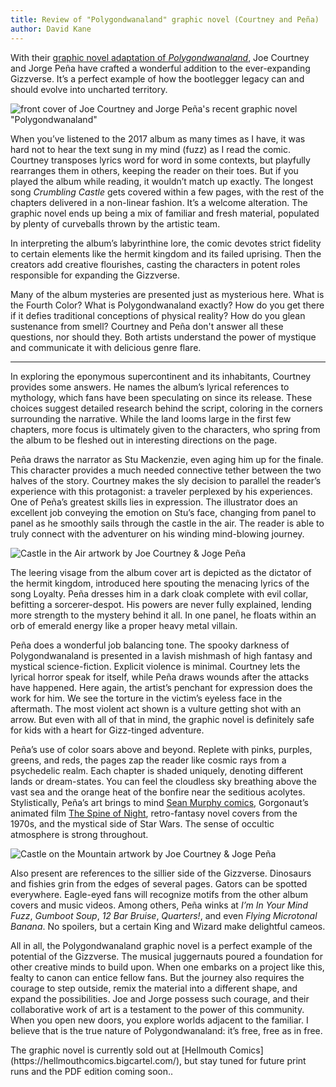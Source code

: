 ```yaml
---
title: Review of "Polygondwanaland" graphic novel (Courtney and Peña)
author: David Kane
---
```


With their [graphic novel adaptation of _Polygondwanaland_](https://hellmouthcomics.bigcartel.com/product/preorder-polygondwanaland-comic), Joe Courtney and Jorge Peña have crafted a wonderful addition to the ever-expanding Gizzverse. It’s a perfect example of how the bootlegger legacy can and should evolve into uncharted territory.

![front cover of Joe Courtney and Jorge Peña's recent graphic novel "Polygondwanaland"](https://i.imgur.com/zRvqwJrl.jpg)

When you’ve listened to the 2017 album as many times as I have, it was hard not to hear the text sung in my mind (fuzz) as I read the comic. Courtney transposes lyrics word for word in some contexts, but playfully rearranges them in others, keeping the reader on their toes. But if you played the album while reading, it wouldn’t match up exactly. The longest song _Crumbling Castle_ gets covered within a few pages, with the rest of the chapters delivered in a non-linear fashion. It’s a welcome alteration. The graphic novel ends up being a mix of familiar and fresh material, populated by plenty of curveballs thrown by the artistic team.

In interpreting the album’s labyrinthine lore, the comic devotes strict fidelity to certain elements like the hermit kingdom and its failed uprising. Then the creators add creative flourishes, casting the characters in potent roles responsible for expanding the Gizzverse.

Many of the album mysteries are presented just as mysterious here. What is the Fourth Color? What is Polygondwanaland exactly? How do you get there if it defies traditional conceptions of physical reality? How do you glean sustenance from smell? Courtney and Peña don't answer all these questions, nor should they. Both artists understand the power of mystique and communicate it with delicious genre flare.

-------

In exploring the eponymous supercontinent and its inhabitants, Courtney provides some answers. He names the album’s lyrical references to mythology, which fans have been speculating on since its release. These choices suggest detailed research behind the script, coloring in the corners surrounding the narrative. While the land looms large in the first few chapters, more focus is ultimately given to the characters, who spring from the album to be fleshed out in interesting directions on the page.

Peña draws the narrator as Stu Mackenzie, even aging him up for the finale. This character provides a much needed connective tether between the two halves of the story. Courtney makes the sly decision to parallel the reader’s experience with this protagonist: a traveler perplexed by his experiences. One of Peña’s greatest skills lies in expression. The illustrator does an excellent job conveying the emotion on Stu’s face, changing from panel to panel as he smoothly sails through the castle in the air. The reader is able to truly connect with the adventurer on his winding mind-blowing journey.

![Castle in the Air artwork by Joe Courtney & Joge Peña](https://i.imgur.com/4Kndj9S.jpg)

The leering visage from the album cover art is depicted as the dictator of the hermit kingdom, introduced here spouting the menacing lyrics of the song Loyalty. Peña dresses him in a dark cloak complete with evil collar, befitting a sorcerer-despot. His powers are never fully explained, lending more strength to the mystery behind it all. In one panel, he floats within an orb of emerald energy like a proper heavy metal villain.

Peña does a wonderful job balancing tone. The spooky darkness of Polygondwanaland is presented in a lavish mishmash of high fantasy and mystical science-fiction. Explicit violence is minimal. Courtney lets the lyrical horror speak for itself, while Peña draws wounds after the attacks have happened. Here again, the artist’s penchant for expression does the work for him. We see the torture in the victim’s eyeless face in the aftermath. The most violent act shown is a vulture getting shot with an arrow. But even with all of that in mind, the graphic novel is definitely safe for kids with a heart for Gizz-tinged adventure.

Peña’s use of color soars above and beyond. Replete with pinks, purples, greens, and reds, the pages zap the reader like cosmic rays from a psychedelic realm. Each chapter is shaded uniquely, denoting different lands or dream-states. You can feel the cloudless sky breathing above the vast sea and the orange heat of the bonfire near the seditious acolytes. Stylistically, Peña’s art brings to mind [Sean Murphy comics](http://seangordonmurphy.com/), Gorgonaut’s animated film [The Spine of Night](https://www.youtube.com/watch?v=HS5wCkg_aI4), retro-fantasy novel covers from the 1970s, and the mystical side of Star Wars. The sense of occultic atmosphere is strong throughout.

![Castle on the Mountain artwork by Joe Courtney & Joge Peña](https://i.imgur.com/ezJNDOG.jpg)

Also present are references to the sillier side of the Gizzverse. Dinosaurs and fishies grin from the edges of several pages. Gators can be spotted everywhere. Eagle-eyed fans will recognize motifs from the other album covers and music videos. Among others, Peña winks at _I’m In Your Mind Fuzz_, _Gumboot Soup_, _12 Bar Bruise_, _Quarters!_, and even _Flying Microtonal Banana_. No spoilers, but a certain King and Wizard make delightful cameos.

All in all, the Polygondwanaland graphic novel is a perfect example of the potential of the Gizzverse. The musical juggernauts poured a foundation for other creative minds to build upon. When one embarks on a project like this, fealty to canon can entice fellow fans. But the journey also requires the courage to step outside, remix the material into a different shape, and expand the possibilities. Joe and Jorge possess such courage, and their collaborative work of art is a testament to the power of this community. When you open new doors, you explore worlds adjacent to the familiar. I believe that is the true nature of Polygondwanaland: it’s free, free as in free.

<aside>
The graphic novel is currently sold out at [Hellmouth Comics](https://hellmouthcomics.bigcartel.com/), but stay tuned for future print runs and the PDF edition coming soon..
</aside>
